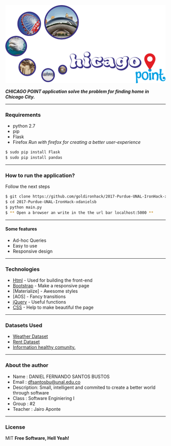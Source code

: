 ![Alt Planarity testing](static/img/logo1.png?raw=true "Logo")

***CHICAGO POINT application  solve the problem for finding home in Chicago City.***

---
### Requirements
* python 2.7
* pip
* Flask
* Firefox *Run with firefox for creating a better user-experience*

```sh
$ sudo pip install Flask
$ sudo pip install pandas
```

---
### How to run the application?
Follow the next steps

```sh
$ git clone https://github.com/goldironhack/2017-Purdue-UNAL-IronHack-xdanielsb.git
$ cd 2017-Purdue-UNAL-IronHack-xdanielsb
$ python main.py
$ ** Open a browser an write in the the url bar localhost:5000 **
```
---

#### Some features

  - Ad-hoc Queries
  - Easy to use
  - Responsive design

---

### Technologies

* [Html] - Used for building the front-end
* [Bootstrap] - Make a responsive page
* [Materialize] - Awesome styles
* [AOS] - Fancy transitions
* [jQuery] - Useful functions
* [CSS] - Help to make beautiful the page

---

### Datasets Used

* [Weather Dataset]( https://www.ncdc.noaa.gov/cdo-web/api/v2/datasets)
* [Rent Dataset](https://data.cityofchicago.org/resource/uahe-iimk.json)
* [Information healthy comunity.](https://data.cityofchicago.org/resource/iqnk-2tcu.json)


---

### About the author

* Name : DANIEL FERNANDO SANTOS BUSTOS
* Email : dfsantosbu@unal.edu.co
* Description: Small, intelligent and commited to create a better world through software
* Class : Software Enginiering I
* Group : #2
* Teacher : Jairo Aponte

---

### License

MIT
**Free Software, Hell Yeah!**


[comment]: <> (References)
[Bootstrap]: <http://getbootstrap.com/>
[HTML]: <http://html.com/>
[JQuery]: <http://jquery.com/>
[CSS]: <http://html.com/>
